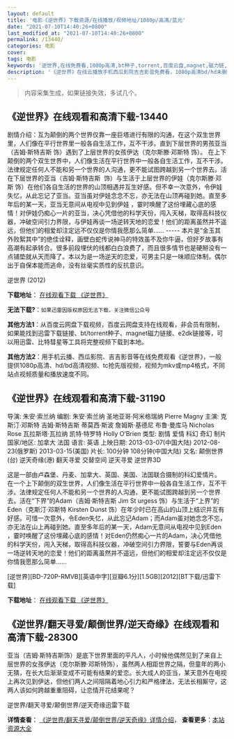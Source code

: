 ```yaml
---
layout: default
title: '电影《逆世界》下载资源/在线播放/视频地址/1080p/高清/蓝光'
date: "2021-07-10T14:40:26+0800"
last_modified_at: "2021-07-10T14:40:26+0800"
permalink: /13440/
categories: 电影
cover:
tags: 电影
keywords: '逆世界,在线免费看,1080p高清,bt种子,torrent,百度云盘,magnet,磁力链,迅雷下载资源'
description: '《逆世界》在线云播放手机西瓜影院吉吉影音免费看，1080p高清bd/hd未删减完整版和tc抢先枪版，mkv/mp4格式，附带bt/torrent种子、magnet/磁力链、百度云盘、网盘资源迅雷下载链接'
---
```


>内容采集生成，如果链接失效，多试几个。


## 《逆世界》在线观看和高清下载-13440

剧情介绍：互为颠倒的两个世界仅靠一座巨塔进行有限的沟通，在这个双生世界里，人们像在平行世界里一般各自生活工作，互不干涉。直到下层世界的男孩亚当（吉姆·斯特吉斯 饰）遇到了上层世界的女孩伊达（克尔斯滕·邓斯特 饰）。 在上下颠倒的两个双生世界中，人们像生活在平行世界中一般各自生活工作，互不干涉。法律规定任何人不能和另一个世界的人沟通，更不能试图跨越到另一个世界去。活在下层世界的亚当（吉姆·斯特吉斯  饰）与生活于上层世界的伊娃（克尔斯滕·邓斯 饰）在他们各自生活的世界的山顶相遇并互生好感。但不幸一次意外，令伊娃失忆，从此忘记了亚当。亚当虽对伊娃念念不忘，亦无法在山顶再碰到她。直至多年后的某一天，亚当无意间从电视中见到伊娃 ，霎时唤醒了这份埋藏心底的感情！对伊娃仍痴心一片的亚当，决心凭借他的科学天份，闯入天梯，取得高科技仪器，冲破空间引力界限，与伊娃再谈一场逆转天地的恋爱！他们的距离虽然并不遥远，但他们的相爱却注定远不仅仅是你情我愿那么简单…… ----- 本片是“金玉其外败絮其中”的绝佳诠释，画壁白蛇传说神马的特效虽不及你牛逼，但好歹故事有高潮有起承转合。很多前段埋伏的线都白白浪费了，而且很多情节也是硬掰没有一点铺垫就从天而降了。本以为是一场逆天的恋爱，可男主只是一味顺应体制，偶尔出于自保本能而逃命，没有丝毫实质性的反抗意识。


逆世界 (2012)

**下载地址**： [在线观看下载 《逆世界》](https://www.btbtdy.me/btdy/dy5787.html) 


**无法下载?**：`如果迅雷因版权原因无法下载，关注微信公众号 `

**其他方法1**：从百度云网盘下载视频，百度云网盘支持在线观看，非会员有限制，如果能找到迅雷下载链接、bt/torrent种子、magnet磁力链接、e2dk链接等，可以用迅雷、比特彗星等工具将完整视频下载到本地。

**其他方法2**：用手机云播、西瓜影院、吉吉影音等在线免费观看《逆世界》，一般提供1080p高清、hd/bd高清视频、tc抢先版视频，视频为mkv或mp4格式，不同站点视频质量和播放速度不同。


## 《逆世界》在线观看和高清下载-31190

导演: 朱安·索兰纳 编剧: 朱安·索兰纳 圣地亚哥·阿米格瑞纳 Pierre Magny 主演: 克斯汀·邓斯特 吉姆·斯特吉斯 蒂莫西·斯波 詹姆斯·基德尼 布鲁·曼库马 Nicholas Rose 瓦拉斯塔·瓦拉纳 凯特·特罗特 Holly O’Brien 类型: 剧情 爱情 科幻 奇幻 制片国家/地区: 加拿大 法国 语言: 英语 上映日期: 2013-03-07(中国大陆) 2012-08-23(俄罗斯) 2013-03-15(美国) 片长: 100分钟 108分钟(中国大陆) 又名: 颠倒世界(台) 逆天奇缘(港) 翻天寻爱 交替空间 逆天寻爱 逆世界3D

这是一部由卢森堡、丹麦、加拿大、英国、美国、法国联合摄制的科幻爱情片。 在一个上下颠倒的双生世界，人们像生活在平行世界中一般各自生活工作，互不干涉。法律规定任何人不能和另一个世界的人沟通，更不能试图跨越到另一个世界去。活在“下界”的Adam（吉姆·斯特吉斯 Jim St urgess 饰）与生活于“上界”的Eden（克斯汀·邓斯特 Kirsten Dunst 饰）在年少时已在高山的山顶上结识并互有好感。可惜一次意外，令Eden失忆，从此忘记Adam；而Adam虽对她念念不忘，亦无法在山上再碰到她。直至多年后的某一天，Adam无意间从电视中见到Eden ，霎时唤醒了这份埋藏心底的感情！对Eden仍然痴心一片的Adam，决心凭借他的科学天份，闯入天梯，取得高科技仪器，冲破空间引力界限，誓要与Eden再谈一场逆转天地的恋爱！他们的距离虽然并不遥远，但他们的相爱却注定远不仅仅是你情我愿那么简单……


[逆世界][BD-720P-RMVB][英语中字][豆瓣6.1分][1.5GB][2012][BT下载/迅雷下载]

**下载地址**： [在线观看下载 《逆世界》](https://www.btdx8.com/torrent/upside_down_2012.html) 


## 《逆世界/翻天寻爱/颠倒世界/逆天奇缘》在线观看和高清下载-28300

亚当（吉姆&middot;斯特吉斯饰）是底下世界里面的平凡人，小时候他偶然见到了来自上层世界的女孩伊达（克尔斯滕&middot;邓斯特饰），虽然两人相距世界之隔，但童年的两小无猜，在长大后渐渐变成不可能有结果的爱恋。长大成人的亚当，某天意外在电视上再次见到伊达，但他们两人之间阻隔着地心引力和严格律法，无法长相厮守，这两人该如何跨越重重阻碍，让恋情开花结果呢？


逆世界/翻天寻爱/颠倒世界/逆天奇缘迅雷下载

**详情查看**： [《逆世界/翻天寻爱/颠倒世界/逆天奇缘》详情介绍](/movie/28300/)， **查看更多**：[本站资源大全](/movie/t/all/)

